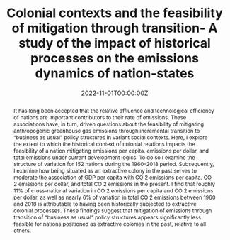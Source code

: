 ---
abstract: It has long been accepted that the relative affluence and technological efficiency of nations are important contributors to their rate of emissions. These associations have, in turn, driven questions about the feasibility of mitigating anthropogenic greenhouse gas emissions through incremental transition to “business as usual” policy structures in variant social contexts. Here, I explore the extent to which the historical context of colonial relations impacts the feasibility of a nation mitigating emissions per capita, emissions per dollar, and total emissions under current development logics. To do so I examine the structure of variation for 152 nations during the 1960–2018 period. Subsequently, I examine how being situated as an extractive colony in the past serves to moderate the association of GDP per capita with CO 2 emissions per capita, CO 2 emissions per dollar, and total CO 2 emissions in the present. I find that roughly 11% of cross-national variation in CO 2 emissions per capita and CO 2 emissions per dollar, as well as nearly 6% of variation in total CO 2 emissions between 1960 and 2018 is attributable to having been historically subjected to extractive colonial processes. These findings suggest that mitigation of emissions through transition of “business as usual” policy structures appears significantly less feasible for nations positioned as extractive colonies in the past, relative to all others.
authors:
- Patrick Trent Greiner
date: "2022-11-01T00:00:00Z"
doi: "https://doi.org/10.1016/j.gloenvcha.2022.102609"
featured: true
image:
  caption: 'Association of emissions measures and development across colonial contexts.'
  focal_point: ""
  preview_only: false
projects: []
publication: '*Global Environmental Change, 77*'
publication_short: ""
publication_types:
- "2"
publishDate: "2017-01-01T00:00:00Z"
#slides:
summary: Historical exposure to logics of extractive colonialism accounts for up to 11% of variation in emissions-development relationships across nations, and moderates the association that emissions per capita, emissions per dollar, and total emissions have with development.
tags:
- Climate Justice 
- Sustainable Development
- Historical Inequality
- Decoupling
title: Colonial contexts and the feasibility of mitigation through transition- A study of the impact of historical processes on the emissions dynamics of nation-states
#url_code: ""
#url_dataset: ""
url_pdf: files/colonial_contexts_and_transitions.pdf
#url_poster: ""
url_project: ""
#url_slides: ""
#url_source: ""
#url_video: ""
---